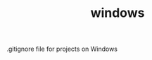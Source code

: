﻿---
title: windows
kind: article
tags: [windows, microsoft]
---

.gitignore file for projects on Windows
